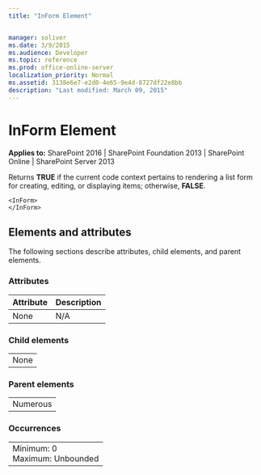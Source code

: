 ```yaml
---
title: "InForm Element"


manager: soliver
ms.date: 3/9/2015
ms.audience: Developer
ms.topic: reference
ms.prod: office-online-server
localization_priority: Normal
ms.assetid: 3138e6e7-e2d0-4e65-9e4d-8727df22e8bb
description: "Last modified: March 09, 2015"
---
```


# InForm Element

 
  
 **Applies to:** SharePoint 2016 | SharePoint Foundation 2013 | SharePoint Online | SharePoint Server 2013
  
Returns **TRUE** if the current code context pertains to rendering a list form for creating, editing, or displaying items; otherwise, **FALSE**.
  
```
<InForm>
</InForm>
```
## Elements and attributes

The following sections describe attributes, child elements, and parent elements.

### Attributes

|**Attribute**|**Description**|
|:-----|:-----|
|None  <br/> |N/A  <br/> |
   
### Child elements

||
|:-----|
|None |
   
### Parent elements

||
|:-----|
|Numerous |
   
### Occurrences

||
|:-----|
|Minimum: 0  <br/> Maximum: Unbounded  <br/> |
   

